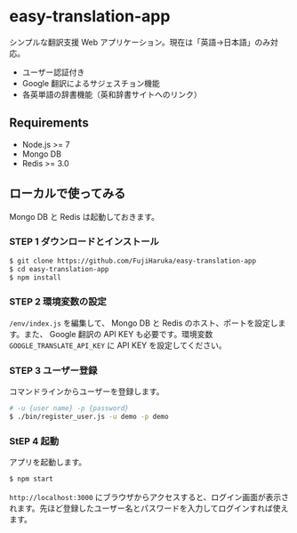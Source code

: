 # easy-translation-app

シンプルな翻訳支援 Web アプリケーション。現在は「英語→日本語」のみ対応。

+ ユーザー認証付き
+ Google 翻訳によるサジェスチョン機能
+ 各英単語の辞書機能（英和辞書サイトへのリンク）

## Requirements

+ Node.js >= 7
+ Mongo DB
+ Redis >= 3.0

## ローカルで使ってみる

Mongo DB と Redis は起動しておきます。

### STEP 1 ダウンロードとインストール

```sh
$ git clone https://github.com/FujiHaruka/easy-translation-app
$ cd easy-translation-app
$ npm install
```

### STEP 2 環境変数の設定

`/env/index.js` を編集して、 Mongo DB と Redis のホスト、ポートを設定します。また、 Google 翻訳の API KEY も必要です。環境変数 `GOOGLE_TRANSLATE_API_KEY` に API KEY を設定してください。

### STEP 3 ユーザー登録

コマンドラインからユーザーを登録します。

```sh
# -u {user name} -p {password}
$ ./bin/register_user.js -u demo -p demo
```

### StEP 4 起動

アプリを起動します。

```sh
$ npm start
```

`http://localhost:3000` にブラウザからアクセスすると、ログイン画面が表示されます。先ほど登録したユーザー名とパスワードを入力してログインすれば使えます。
